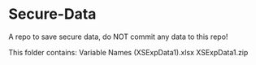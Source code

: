 # Secure-Data
A repo to save secure data, do NOT commit any data to this repo!

This folder contains:
Variable Names (XSExpData1).xlsx
XSExpData1.zip
